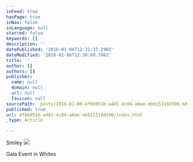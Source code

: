 ```yaml
---
inFeed: true
hasPage: true
inNav: false
inLanguage: null
starred: false
keywords: []
description: ''
datePublished: '2016-01-06T12:31:37.290Z'
dateModified: '2016-01-06T12:30:00.706Z'
title: ''
author: []
authors: []
publisher:
  name: null
  domain: null
  url: null
  favicon: null
sourcePath: _posts/2016-01-06-4f66951b-a401-4c04-a6ee-ebb15118d390.md
published: true
url: 4f66951b-a401-4c04-a6ee-ebb15118d390/index.html
_type: Article

---
```

Smiley
![](https://the-grid-user-content.s3-us-west-2.amazonaws.com/5dc4e333-67b0-4bec-8af3-cf617f60286b.png)

Gala Event in Whites